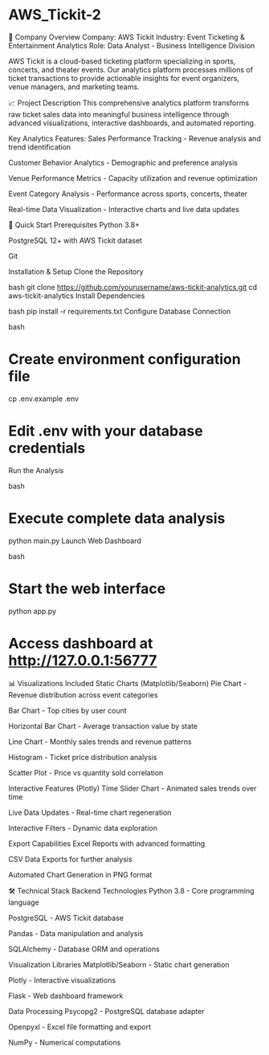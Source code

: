 # AWS_Tickit-2

🏢 Company Overview
Company: AWS Tickit
Industry: Event Ticketing & Entertainment Analytics
Role: Data Analyst - Business Intelligence Division

AWS Tickit is a cloud-based ticketing platform specializing in sports, concerts, and theater events. Our analytics platform processes millions of ticket transactions to provide actionable insights for event organizers, venue managers, and marketing teams.

📈 Project Description
This comprehensive analytics platform transforms raw ticket sales data into meaningful business intelligence through advanced visualizations, interactive dashboards, and automated reporting.

Key Analytics Features:
Sales Performance Tracking - Revenue analysis and trend identification

Customer Behavior Analytics - Demographic and preference analysis

Venue Performance Metrics - Capacity utilization and revenue optimization

Event Category Analysis - Performance across sports, concerts, theater

Real-time Data Visualization - Interactive charts and live data updates

🚀 Quick Start
Prerequisites
Python 3.8+

PostgreSQL 12+ with AWS Tickit dataset

Git

Installation & Setup
Clone the Repository

bash
git clone https://github.com/yourusername/aws-tickit-analytics.git
cd aws-tickit-analytics
Install Dependencies

bash
pip install -r requirements.txt
Configure Database Connection

bash
# Create environment configuration file
cp .env.example .env
# Edit .env with your database credentials
Run the Analysis

bash
# Execute complete data analysis
python main.py
Launch Web Dashboard

bash
# Start the web interface
python app.py
# Access dashboard at http://127.0.0.1:56777
📊 Visualizations Included
Static Charts (Matplotlib/Seaborn)
Pie Chart - Revenue distribution across event categories

Bar Chart - Top cities by user count

Horizontal Bar Chart - Average transaction value by state

Line Chart - Monthly sales trends and revenue patterns

Histogram - Ticket price distribution analysis

Scatter Plot - Price vs quantity sold correlation

Interactive Features (Plotly)
Time Slider Chart - Animated sales trends over time

Live Data Updates - Real-time chart regeneration

Interactive Filters - Dynamic data exploration

Export Capabilities
Excel Reports with advanced formatting

CSV Data Exports for further analysis

Automated Chart Generation in PNG format

🛠 Technical Stack
Backend Technologies
Python 3.8 - Core programming language

PostgreSQL - AWS Tickit database

Pandas - Data manipulation and analysis

SQLAlchemy - Database ORM and operations

Visualization Libraries
Matplotlib/Seaborn - Static chart generation

Plotly - Interactive visualizations

Flask - Web dashboard framework

Data Processing
Psycopg2 - PostgreSQL database adapter

Openpyxl - Excel file formatting and export

NumPy - Numerical computations
